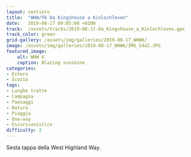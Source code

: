 ```yaml
---
layout: sentiero
title:  "WHW/T6 Da Kingshouse a Kinlochleven"
date:   2019-08-17 09:05:00 +0100
track:  /assets/tracks/2019-08-17-Da_Kingshouse_a_Kinlochleven.gpx
track_color: green
grid-gallery: /assets/img/galleries/2019-08-17_WHW6/
image: /assets/img/galleries/2019-08-17_WHW6/IMG_5442.JPG
featured_image:
    alt: WHW 6
    caption: Blazing sunshine
categories:
- Estero
- Scozia
tags:
- Lunghe tratte
- Campagna
- Paesaggi
- Natura
- Pioggia
- One-way
- Escursionistico
difficulty: 2
---
```


Sesta tappa della West Highland Way.
